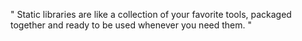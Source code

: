 " 
  Static libraries are like a collection of your favorite tools, 
  packaged together and ready to be used whenever you need them.
"
